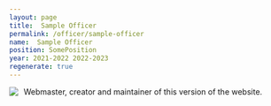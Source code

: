```yaml
---
layout: page
title:  Sample Officer
permalink: /officer/sample-officer
name:  Sample Officer
position: SomePosition
year: 2021-2022 2022-2023
regenerate: true
---
```


<div>
<img class="headshot" style="float: left; padding-right:10px" src="{{ site.baseurl }}/uploads/headshots/sample-officer.jpg">
</div>

Webmaster, creator and maintainer of this version of the website.
